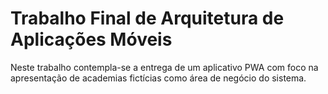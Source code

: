 # Trabalho Final de Arquitetura de Aplicações Móveis

Neste trabalho contempla-se a entrega de um aplicativo PWA com foco na apresentação de academias fictícias como área de negócio do sistema.